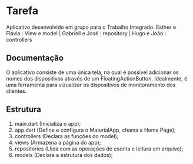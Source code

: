 # Tarefa

Aplicativo desenvolvido em grupo para o Trabalho Integrado. Esther e Flávia : View e model | Gabriell e José : repository | Hugo e João : controllers

## Documentação

O aplicativo consiste de uma única tela, na qual é possível adicionar os nomes dos dispositivos através de um FloatingActionButton. Idealmente, é uma ferramenta para vizualizar os dispositivos de monitoramento dos clientes.

## Estrutura
1. main.dart (Inicializa o app);
2. app.dart (Define e configura o MaterialApp, chama a Home Page);
3. controllers (Declara as funções do model);
4. views (Armazena a página do app);
5. repositories (Llida com as operações de escrita e leitura em arquivo);
6. models (Declara a estrutura dos dados);
